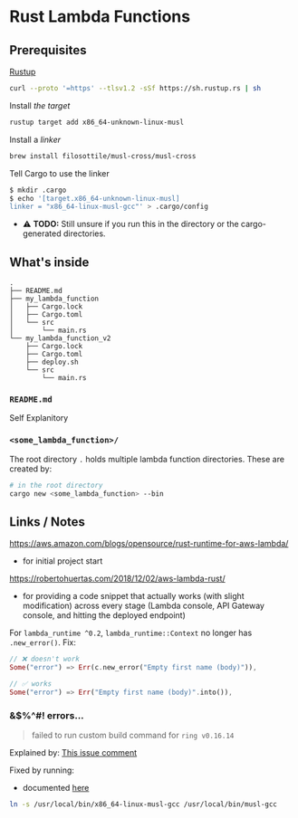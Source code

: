 # Rust Lambda Functions

## Prerequisites

[Rustup](https://www.rust-lang.org/tools/install)

```sh
curl --proto '=https' --tlsv1.2 -sSf https://sh.rustup.rs | sh
```

Install _the target_

```sh
rustup target add x86_64-unknown-linux-musl
```

Install a _linker_

```sh
brew install filosottile/musl-cross/musl-cross
```

Tell Cargo to use the linker

```sh
$ mkdir .cargo
$ echo '[target.x86_64-unknown-linux-musl]
linker = "x86_64-linux-musl-gcc"' > .cargo/config
```

- ⚠️ **TODO:** Still unsure if you run this in the directory or the cargo-generated directories.

## What's inside

```
.
├── README.md
├── my_lambda_function
│   ├── Cargo.lock
│   ├── Cargo.toml
│   └── src
│       └── main.rs
└── my_lambda_function_v2
    ├── Cargo.lock
    ├── Cargo.toml
    ├── deploy.sh
    └── src
        └── main.rs
```

### `README.md`

Self Explanitory

### `<some_lambda_function>/`

The root directory `.` holds multiple lambda function directories. These are created by:

```sh
# in the root directory
cargo new <some_lambda_function> --bin
```

## Links / Notes

https://aws.amazon.com/blogs/opensource/rust-runtime-for-aws-lambda/

- for initial project start

https://robertohuertas.com/2018/12/02/aws-lambda-rust/

- for providing a code snippet that actually works (with slight modification) across every stage (Lambda console, API Gateway console, and hitting the deployed endpoint)

For `lambda_runtime ^0.2`, `lambda_runtime::Context` no longer has `.new_error()`. Fix:

```rust
// ❌ doesn't work
Some("error") => Err(c.new_error("Empty first name (body)")),

// ✅ works
Some("error") => Err("Empty first name (body)".into()),
```

### &\$%^#! errors...

> failed to run custom build command for `ring v0.16.14`

Explained by: [This issue comment](https://github.com/briansmith/ring/issues/563#issuecomment-318790822)

Fixed by running:

- documented [here](https://aws.amazon.com/blogs/opensource/rust-runtime-for-aws-lambda/)

```sh
ln -s /usr/local/bin/x86_64-linux-musl-gcc /usr/local/bin/musl-gcc
```
